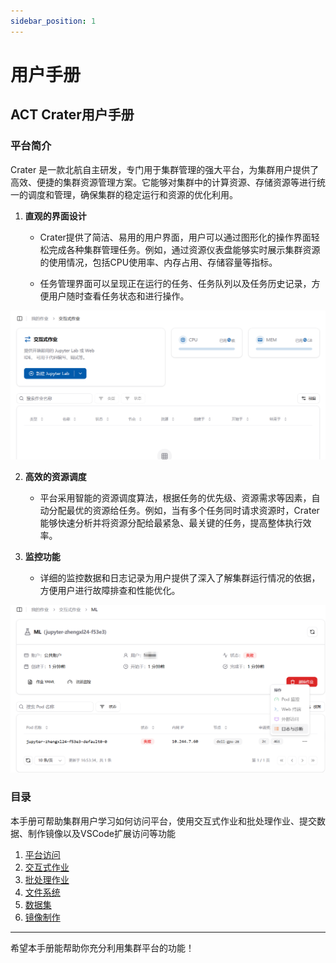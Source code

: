 ```yaml
---
sidebar_position: 1
---
```


# 用户手册
## ACT Crater用户手册
### 平台简介

Crater 是一款北航自主研发，专门用于集群管理的强大平台，为集群用户提供了高效、便捷的集群资源管理方案。它能够对集群中的计算资源、存储资源等进行统一的调度和管理，确保集群的稳定运行和资源的优化利用。

1. **直观的界面设计**
   - Crater提供了简洁、易用的用户界面，用户可以通过图形化的操作界面轻松完成各种集群管理任务。例如，通过资源仪表盘能够实时展示集群资源的使用情况，包括CPU使用率、内存占用、存储容量等指标。
   
   - 任务管理界面可以呈现正在运行的任务、任务队列以及任务历史记录，方便用户随时查看任务状态和进行操作。
   

![jobshow](./images/jobshow.png)

2. **高效的资源调度**
   - 平台采用智能的资源调度算法，根据任务的优先级、资源需求等因素，自动分配最优的资源给任务。例如，当有多个任务同时请求资源时，Crater能够快速分析并将资源分配给最紧急、最关键的任务，提高整体执行效率。
   
3. **监控功能** 
   - 详细的监控数据和日志记录为用户提供了深入了解集群运行情况的依据，方便用户进行故障排查和性能优化。 
   
![log_diagnosis](./images/log_diagnosis.png)

### 目录
本手册可帮助集群用户学习如何访问平台，使用交互式作业和批处理作业、提交数据、制作镜像以及VSCode扩展访问等功能
1. [平台访问](./quick-start/login.md)
2. [交互式作业](./quick-start/interactive.md)
3. [批处理作业](./quick-start/batchprocess.md)
4. [文件系统](./file/file.md)
5. [数据集](./file/dataset.md)
6. [镜像制作](./image/imagebuild.md)

---

希望本手册能帮助你充分利用集群平台的功能！